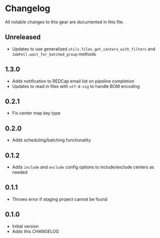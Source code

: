# Changelog

All notable changes to this gear are documented in this file.

## Unreleased

* Updates to use generalized `utils.files.get_centers_with_filters` and `JobPoll.wait_for_batched_group` methods

## 1.3.0

* Adds notification to REDCap email list on pipeline completion
* Updates to read in files with `utf-8-sig` to handle BOM encoding

## 0.2.1

* Fix center map key type
  
## 0.2.0

* Adds scheduling/batching functionality

## 0.1.2

* Adds `include` and `exclude` config options to include/exclude centers as needed

## 0.1.1

* Throws error if staging project cannot be found

## 0.1.0

* Initial version
* Adds this CHANGELOG
